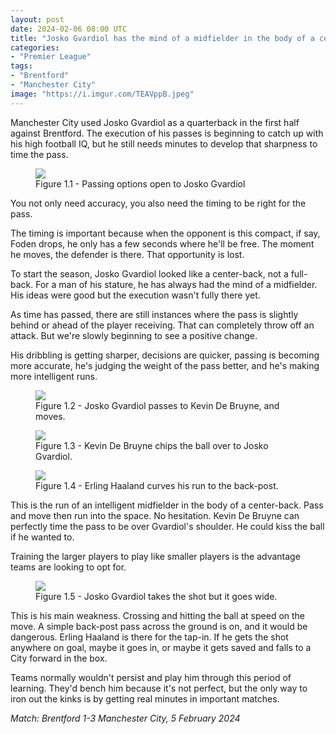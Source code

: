 ```yaml
---
layout: post
date: 2024-02-06 08:00 UTC
title: "Josko Gvardiol has the mind of a midfielder in the body of a center-back"
categories:
- "Premier League"
tags:
- "Brentford"
- "Manchester City"
image: "https://i.imgur.com/TEAVppB.jpeg"
---
```


Manchester City used Josko Gvardiol as a quarterback in the first half against Brentford. The execution of his passes is beginning to catch up with his high football IQ, but he still needs minutes to develop that sharpness to time the pass.

<!---more--->

<figure>
    <img src="https://i.imgur.com/TEAVppB.jpeg">
    <figcaption>Figure 1.1 - Passing options open to Josko Gvardiol</figcaption>
</figure> 

You not only need accuracy, you also need the timing to be right for the pass. 

The timing is important because when the opponent is this compact, if say, Foden drops, he only has a few seconds where he'll be free. The moment he moves, the defender is there. That opportunity is lost. 

To start the season, Josko Gvardiol looked like a center-back, not a full-back. For a man of his stature, he has always had the mind of a midfielder. His ideas were good but the execution wasn't fully there yet.

As time has passed, there are still instances where the pass is slightly behind or ahead of the player receiving. That can completely throw off an attack. But we're slowly beginning to see a positive change. 

His dribbling is getting sharper, decisions are quicker, passing is becoming more accurate, he's judging the weight of the pass better, and he's making more intelligent runs. 

<figure>
    <img src="https://i.imgur.com/NpN43tP.jpeg">
    <figcaption>Figure 1.2 - Josko Gvardiol passes to Kevin De Bruyne, and moves.</figcaption>
</figure> 

<figure>
    <img src="https://i.imgur.com/k9wYnx1.jpeg">
    <figcaption>Figure 1.3 - Kevin De Bruyne chips the ball over to Josko Gvardiol.</figcaption>
</figure> 

<figure>
    <img src="https://i.imgur.com/GhsRwUN.jpeg">
    <figcaption>Figure 1.4 - Erling Haaland curves his run to the back-post.</figcaption>
</figure> 


This is the run of an intelligent midfielder in the body of a center-back. Pass and move then run into the space. No hesitation. Kevin De Bruyne can perfectly time the pass to be over Gvardiol's shoulder. He could kiss the ball if he wanted to. 

Training the larger players to play like smaller players is the advantage teams are looking to opt for. 

<figure>
    <img src="https://i.imgur.com/XX7JhSN.jpeg">
    <figcaption>Figure 1.5 - Josko Gvardiol takes the shot but it goes wide.</figcaption>
</figure> 

This is his main weakness. Crossing and hitting the ball at speed on the move. A simple back-post pass across the ground is on, and it would be dangerous. Erling Haaland is there for the tap-in. If he gets the shot anywhere on goal, maybe it goes in, or maybe it gets saved and falls to a City forward in the box. 

Teams normally wouldn't persist and play him through this period of learning. They'd bench him because it's not perfect, but the only way to iron out the kinks is by getting real minutes in important matches. 

*Match: Brentford 1-3 Manchester City, 5 February 2024*